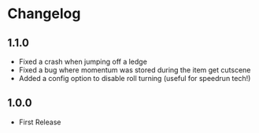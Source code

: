 # Changelog
## 1.1.0
- Fixed a crash when jumping off a ledge
- Fixed a bug where momentum was stored during the item get cutscene
- Added a config option to disable roll turning (useful for speedrun tech!)

## 1.0.0
- First Release